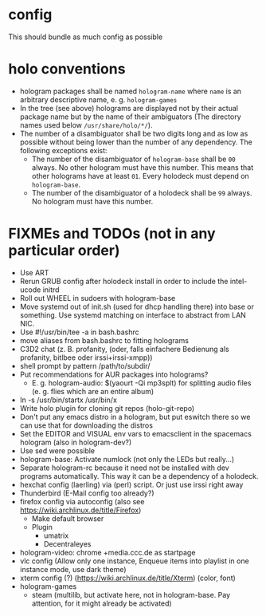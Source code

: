 # config
This should bundle as much config as possible

# holo conventions
- hologram packages shall be named `hologram-name` where `name` is an arbitrary descriptive name, e. g. `hologram-games`
- In the tree (see above) holograms are displayed not by their actual package name but by the name of their ambiguators (The directory names used below `/usr/share/holo/*/`).
- The number of a disambiguator shall be two digits long and as low as possible without being lower than the number of any dependency. The following exceptions exist:
	- The number of the disambiguator of `hologram-base` shall be `00` always. No other hologram must have this number. This means that other holograms have at least `01`. Every holodeck must depend on `hologram-base`.
	- The number of the disambiguator of a holodeck shall be `99` always. No hologram must have this number.


# FIXMEs and TODOs (not in any particular order)
- Use ART
- Rerun GRUB config after holodeck install in order to include the intel-ucode initrd
- Roll out WHEEL in sudoers with hologram-base
- Move systemd out of init.sh (used for dhcp handling there) into base or something. Use systemd matching on interface to abstract from LAN NIC.
- Use #!/usr/bin/tee -a in bash.bashrc
- move aliases from bash.bashrc to fitting holograms
- C3D2 chat (z. B. profanity, (oder, falls einfachere Bedienung als profanity, bitlbee oder irssi+irssi-xmpp))
- shell prompt by pattern <git-repo-name>/path/to/subdir/
- Put recommendations for AUR packages into holograms?
  - E. g. hologram-audio: $(yaourt -Qi mp3splt) for splitting audio files (e. g. flies which are an entire album)
- ln -s /usr/bin/startx /usr/bin/x
- Write holo plugin for cloning git repos (holo-git-repo)
- Don't put any emacs distro in a hologram, but put eswitch there so we can use that for downloading the distros
- Set the EDITOR and VISUAL env vars to emacsclient in the spacemacs hologram (also in hologram-dev?)
- Use sed were possible
- hologram-base: Activate numlock (not only the LEDs but really...)
- Separate hologram-rc because it need not be installed with dev programs automatically. This way it can be a dependency of a holodeck.
- hexchat config (laerling) via (perl) script. Or just use irssi right away
- Thunderbird (E-Mail config too already?)
- firefox config via autoconfig (also see https://wiki.archlinux.de/title/Firefox)
  - Make default browser
  - Plugin
    - umatrix
    - Decentraleyes
- hologram-video: chrome +media.ccc.de as startpage
- vlc config (Allow only one instance, Enqueue items into playlist in one instance mode, use dark theme)
- xterm config (?) (https://wiki.archlinux.de/title/Xterm) (color, font)
- hologram-games
  - steam (multilib, but activate here, not in hologram-base. Pay attention, for it might already be activated)
